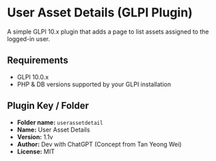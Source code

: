 # User Asset Details (GLPI Plugin)

A simple GLPI 10.x plugin that adds a page to list assets assigned to the logged-in user.

## Requirements
- GLPI 10.0.x
- PHP & DB versions supported by your GLPI installation

## Plugin Key / Folder
- **Folder name:** `userassetdetail`
- **Name:** User Asset Details
- **Version:** 1.1v
- **Author:** Dev with ChatGPT (Concept from Tan Yeong Wei)
- **License:** MIT

